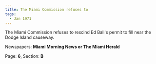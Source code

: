 ```yaml
---  
title: The Miami Commission refuses to  
tags:  
  - Jan 1971  
---  
```

  
The Miami Commission refuses to rescind Ed Ball's permit to fill near the Dodge Island causeway.  
  
Newspapers: **Miami Morning News or The Miami Herald**  
  
Page: **6**, Section: **B** 
